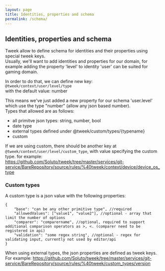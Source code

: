 ```yaml
---
layout: page
title: Identities, properties and schema
permalink: /schema/
---
```


## Identities, properties and schema

Tweek allow to define schema for identities and their properties using special tweek keys.  
Usually, we'll want to add identities and properties for our domain, for example adding the property 'level' to identity 'user'
can be suited for gaming domain.

In order to do that, we can define new key:  
`@tweek/context/user/level/type`  
with the default value: number  

This means we've just added a new property for our schema 'user.level' which use the type "number" (allow any json based number).    
Types that allowed are as follows:
- all primitve json types: string, number, bool
- date type
- external types defined under @tweek/custom/types/{typename}
- custom

If we are using custom, there should be another key
at `@tweek/context/user/level/custom_type`, with value specifying the custom type. 
for example:
https://github.com/Soluto/tweek/tree/master/services/git-service/BareRepository/source/rules/%40tweek/context/device/device_os_type

### Custom types
A custom type is a json value with the following properties:
```
{
    "base": "can be any other primitive type", //required
    "allowedValues": ["value1", "value2"], //optional - array that limit the number of options
    "comparer": "comparername", //optional, required to support additional comparison operators as >, <. (comparer need to be registered in api)
    "validation": "some regex string", //optional - regex for validating input, currently not used by editor/api
}
```


When using external types, the json properties are defined as tweek keys.
For example: https://github.com/Soluto/tweek/tree/master/services/git-service/BareRepository/source/rules/%40tweek/custom_types/version
